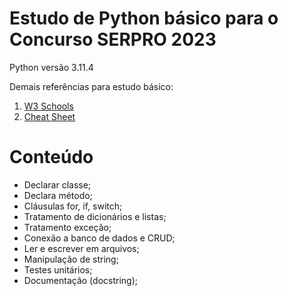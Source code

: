 # Estudo de Python básico para o Concurso SERPRO 2023

Python versão 3.11.4 

Demais referências para estudo básico: 

1. [W3 Schools](https://www.w3schools.com/python/default.asp)
1. [Cheat Sheet](https://www.pythoncheatsheet.org/)

# Conteúdo

* Declarar classe;
* Declara método;
* Cláusulas for, if, switch;
* Tratamento de dicionários e listas;
* Tratamento exceção;
* Conexão a banco de dados e CRUD;
* Ler e escrever em arquivos;
* Manipulação de string;
* Testes unitários;
* Documentação (docstring);